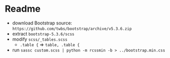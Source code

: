 # Readme

* download Bootstrap source: `https://github.com/twbs/bootstrap/archive/v5.3.6.zip`
* extract `bootstrap-5.3.6/scss`
* modify `scss/_tables.scss`
  * `.table {` => `table, .table {`
* run `sassc custom.scss | python -m rcssmin -b > ../bootstrap.min.css`
